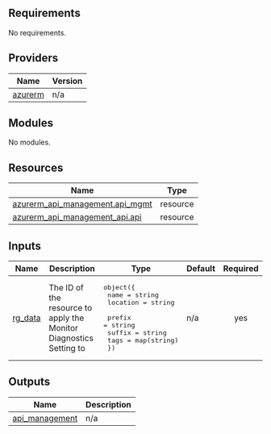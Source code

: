 ## Requirements

No requirements.

## Providers

| Name | Version |
|------|---------|
| <a name="provider_azurerm"></a> [azurerm](#provider\_azurerm) | n/a |

## Modules

No modules.

## Resources

| Name | Type |
|------|------|
| [azurerm_api_management.api_mgmt](https://registry.terraform.io/providers/hashicorp/azurerm/latest/docs/resources/api_management) | resource |
| [azurerm_api_management_api.api](https://registry.terraform.io/providers/hashicorp/azurerm/latest/docs/resources/api_management_api) | resource |

## Inputs

| Name | Description | Type | Default | Required |
|------|-------------|------|---------|:--------:|
| <a name="input_rg_data"></a> [rg\_data](#input\_rg\_data) | The ID of the resource to apply the Monitor Diagnostics Setting to | <pre>object({<br>    name     = string<br>    location = string<br><br>    prefix = string<br>    suffix = string<br>    tags   = map(string)<br>  })</pre> | n/a | yes |

## Outputs

| Name | Description |
|------|-------------|
| <a name="output_api_management"></a> [api\_management](#output\_api\_management) | n/a |
